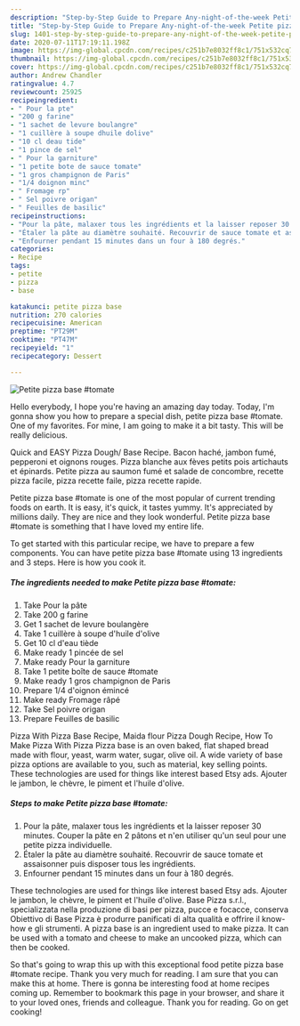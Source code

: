 ```yaml
---
description: "Step-by-Step Guide to Prepare Any-night-of-the-week Petite pizza base #tomate"
title: "Step-by-Step Guide to Prepare Any-night-of-the-week Petite pizza base #tomate"
slug: 1401-step-by-step-guide-to-prepare-any-night-of-the-week-petite-pizza-base-tomate
date: 2020-07-11T17:19:11.198Z
image: https://img-global.cpcdn.com/recipes/c251b7e8032ff8c1/751x532cq70/petite-pizza-base-tomate-photo-principale-de-la-recette.jpg
thumbnail: https://img-global.cpcdn.com/recipes/c251b7e8032ff8c1/751x532cq70/petite-pizza-base-tomate-photo-principale-de-la-recette.jpg
cover: https://img-global.cpcdn.com/recipes/c251b7e8032ff8c1/751x532cq70/petite-pizza-base-tomate-photo-principale-de-la-recette.jpg
author: Andrew Chandler
ratingvalue: 4.7
reviewcount: 25925
recipeingredient:
- " Pour la pte"
- "200 g farine"
- "1 sachet de levure boulangre"
- "1 cuillère à soupe dhuile dolive"
- "10 cl deau tide"
- "1 pince de sel"
- " Pour la garniture"
- "1 petite bote de sauce tomate"
- "1 gros champignon de Paris"
- "1/4 doignon minc"
- " Fromage rp"
- " Sel poivre origan"
- " Feuilles de basilic"
recipeinstructions:
- "Pour la pâte, malaxer tous les ingrédients et la laisser reposer 30 minutes. Couper la pâte en 2 pâtons et n&#39;en utiliser qu&#39;un seul pour une petite pizza individuelle."
- "Étaler la pâte au diamètre souhaité. Recouvrir de sauce tomate et assaisonner puis disposer tous les ingrédients."
- "Enfourner pendant 15 minutes dans un four à 180 degrés."
categories:
- Recipe
tags:
- petite
- pizza
- base

katakunci: petite pizza base 
nutrition: 270 calories
recipecuisine: American
preptime: "PT29M"
cooktime: "PT47M"
recipeyield: "1"
recipecategory: Dessert

---
```



![Petite pizza base #tomate](https://img-global.cpcdn.com/recipes/c251b7e8032ff8c1/751x532cq70/petite-pizza-base-tomate-photo-principale-de-la-recette.jpg)

Hello everybody, I hope you're having an amazing day today. Today, I'm gonna show you how to prepare a special dish, petite pizza base #tomate. One of my favorites. For mine, I am going to make it a bit tasty. This will be really delicious.

Quick and EASY Pizza Dough/ Base Recipe. Bacon haché, jambon fumé, pepperoni et oignons rouges. Pizza blanche aux fèves petits pois artichauts et épinards. Petite pizza au saumon fumé et salade de concombre, recette pizza facile, pizza recette faile, pizza recette rapide.

Petite pizza base #tomate is one of the most popular of current trending foods on earth. It is easy, it's quick, it tastes yummy. It's appreciated by millions daily. They are nice and they look wonderful. Petite pizza base #tomate is something that I have loved my entire life.


To get started with this particular recipe, we have to prepare a few components. You can have petite pizza base #tomate using 13 ingredients and 3 steps. Here is how you cook it.

<!--inarticleads1-->

##### The ingredients needed to make Petite pizza base #tomate:

1. Take  Pour la pâte
1. Take 200 g farine
1. Get 1 sachet de levure boulangère
1. Take 1 cuillère à soupe d&#39;huile d&#39;olive
1. Get 10 cl d&#39;eau tiède
1. Make ready 1 pincée de sel
1. Make ready  Pour la garniture
1. Take 1 petite boîte de sauce #tomate
1. Make ready 1 gros champignon de Paris
1. Prepare 1/4 d&#39;oignon émincé
1. Make ready  Fromage râpé
1. Take  Sel poivre origan
1. Prepare  Feuilles de basilic


Pizza With Pizza Base Recipe, Maida flour Pizza Dough Recipe, How To Make Pizza With Pizza Pizza base is an oven baked, flat shaped bread made with flour, yeast, warm water, sugar, olive oil. A wide variety of base pizza options are available to you, such as material, key selling points. These technologies are used for things like interest based Etsy ads. Ajouter le jambon, le chèvre, le piment et l&#39;huile d&#39;olive. 

<!--inarticleads2-->

##### Steps to make Petite pizza base #tomate:

1. Pour la pâte, malaxer tous les ingrédients et la laisser reposer 30 minutes. Couper la pâte en 2 pâtons et n&#39;en utiliser qu&#39;un seul pour une petite pizza individuelle.
1. Étaler la pâte au diamètre souhaité. Recouvrir de sauce tomate et assaisonner puis disposer tous les ingrédients.
1. Enfourner pendant 15 minutes dans un four à 180 degrés.


These technologies are used for things like interest based Etsy ads. Ajouter le jambon, le chèvre, le piment et l&#39;huile d&#39;olive. Base Pizza s.r.l., specializzata nella produzione di basi per pizza, pucce e focacce, conserva Obiettivo di Base Pizza è produrre panificati di alta qualità e offrire il know-how e gli strumenti. A pizza base is an ingredient used to make pizza. It can be used with a tomato and cheese to make an uncooked pizza, which can then be cooked. 

So that's going to wrap this up with this exceptional food petite pizza base #tomate recipe. Thank you very much for reading. I am sure that you can make this at home. There is gonna be interesting food at home recipes coming up. Remember to bookmark this page in your browser, and share it to your loved ones, friends and colleague. Thank you for reading. Go on get cooking!
